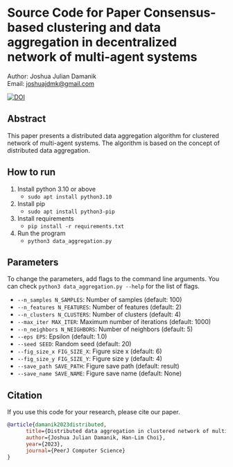 # Source Code for Paper Consensus-based clustering and data aggregation in decentralized network of multi-agent systems
Author: Joshua Julian Damanik<br>
Email: joshuajdmk@gmail.com

[![DOI](https://zenodo.org/badge/599489117.svg)](https://zenodo.org/badge/latestdoi/599489117)

## Abstract
This paper presents a distributed data aggregation algorithm for clustered network of multi-agent systems. The algorithm is based on the concept of distributed data aggregation.

## How to run
1. Install python 3.10 or above
    - `sudo apt install python3.10`
2. Install pip
    - `sudo apt install python3-pip`
3. Install requirements
    - `pip install -r requirements.txt`
4. Run the program
    - `python3 data_aggregation.py`

## Parameters

To change the parameters, add flags to the command line arguments.
You can check `python3 data_aggregation.py --help` for the list of flags.

- `--n_samples N_SAMPLES`: Number of samples (default: 100)
- `--n_features N_FEATURES`: Number of features (default: 2)
- `--n_clusters N_CLUSTERS`: Number of clusters (default: 4)
- `--max_iter MAX_ITER`: Maximum number of iterations (default: 1000)
- `--n_neighbors N_NEIGHBORS`: Number of neighbors (default: 5)
- `--eps EPS`: Epsilon (default: 1.0)
- `--seed SEED`: Random seed (default: 20)
- `--fig_size_x FIG_SIZE_X`: Figure size x (default: 6)
- `--fig_size_y FIG_SIZE_Y`: Figure size y (default: 4)
- `--save_path SAVE_PATH`: Figure save path (default: result)
- `--save_name SAVE_NAME`: Figure save name (default: None)

## Citation
If you use this code for your research, please cite our paper.

```bibtex
@article{damanik2023distributed,
      title={Distributed data aggregation in clustered network of multi-agent systems}, 
      author={Joshua Julian Damanik, Han-Lim Choi},
      year={2023},
      journal={PeerJ Computer Science}
}
```
